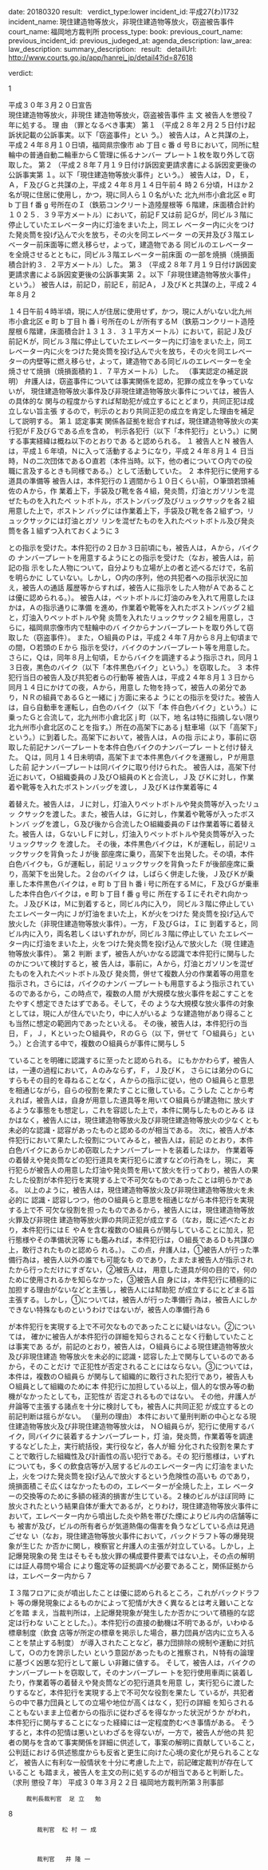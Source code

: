 
date: 20180320
result:  
verdict_type:lower
incident_id: 平成27(わ)1732
incident_name: 現住建造物等放火，非現住建造物等放火，窃盗被告事件
court_name: 福岡地方裁判所
process_type:
book: 
previous_court_name:
previous_incident_id:
previous_judeged_at:
agenda_description: 
law_area: 
law_description: 
summary_description:  
result:  
detailUrl: http://www.courts.go.jp/app/hanrei_jp/detail4?id=87618

verdict:

1 
 
平成３０年３月２０日宣告  
 現住建造物等放火，非現住
建造物等放火，窃盗被告事件 
主     文 
被告人を懲役７年に処する。 
理     由 
（罪となるべき事実） 
第１ （平成２８年２月２５日付け起訴状記載の公訴事実。以下「窃盗事件」とい
う。） 
被告人は，Ａと共謀の上，平成２４年８月１０日頃，福岡県宗像市 ab 丁目 c
番 d 号Ｂにおいて，同所に駐輪中の普通自動二輪車からＣ管理に係るナンバー
プレート１枚を取り外して窃取した。 
第２ （平成２８年７月１９日付け訴因変更請求書による訴因変更後の公訴事実第
１。以下「現住建造物等放火事件」という。） 
被告人は，Ｄ，Ｅ，Ａ，Ｆ及びＧと共謀の上，平成２４年８月１４日午前４
時２６分頃，Ｈほか２名が現に住居に使用し，かつ，現に同人ら１０名がいた
北九州市小倉北区 e 町 b 丁目 f 番 g 号所在のＩ（鉄筋コンクリート造陸屋根等
６階建，床面積合計約１０２５．３９平方メートル）において，前記Ｆ又は前
記Ｇが，同ビル３階に停止していたエレベーター内に灯油をまいた上，同エレ
ベーター内に火をつけた発炎筒を投げ込んで火を放ち，その火を同エレベータ
ーの天井及び３階エレベーター前床面等に燃え移らせ，よって，建造物である
同ビルのエレベーターを全焼させるとともに，同ビル３階エレベーター前床面
の一部を焼損（焼損面積合計約３．２平方メートル）した。 
第３ （平成２８年７月１９日付け訴因変更請求書による訴因変更後の公訴事実第
２。以下「非現住建造物等放火事件」という。） 
被告人は，前記Ｄ，前記Ｅ，前記Ａ，Ｊ及びＫと共謀の上，平成２４年８月
2 
 
１４日午前４時半頃，現に人が住居に使用せず，かつ，現に人がいない北九州
市小倉北区 e 町 b 丁目 h 番 i 号所在のＬが所有するＭ（鉄筋コンクリート造陸
屋根６階建，床面積合計１３１３．３１平方メートル）において，前記Ｊ及び
前記Ｋが，同ビル３階に停止していたエレベーター内に灯油をまいた上，同エ
レベーター内に火をつけた発炎筒を投げ込んで火を放ち，その火を同エレベー
ターの内壁等に燃え移らせ，よって，建造物である同ビルのエレベーターを全
焼させて焼損（焼損面積約１．７平方メートル）した。 
（事実認定の補足説明） 
 弁護人は，窃盗事件については事実関係を認め，犯罪の成立を争っていないが，
現住建造物等放火事件及び非現住建造物等放火事件については，被告人の具体的な
関与の程度からすれば幇助犯が成立するにとどまり，共同正犯は成立しない旨主張
するので，判示のとおり共同正犯の成立を肯定した理由を補足して説明する。 
第１ 認定事実 
関係各証拠を総合すれば，現住建造物等放火の実行犯がＦ及びＧである点を含め，
判示各犯行（以下「本件犯行」という。）に関する事実経緯は概ね以下のとおりであ
ると認められる。 
 １ 被告人とＮ 
 被告人は，平成１６年頃，Ｎに入って活動するようになり，平成２４年８月１４
日当時，Ｎの二次団体であるＯ直若（本件当時。以下，他の者についてＯ内での役
職に言及するときも同様である。）として活動していた。 
 ２ 本件犯行に使用する道具の準備等 
被告人は，本件犯行の１週間から１０日くらい前，Ｏ筆頭若頭補佐のＡから，作
業着上下，手袋及び靴を各４組，発炎筒，灯油とガソリンを混ぜたものを入れたペ
ットボトル，ボストンバッグ及びリュックサックを各２組用意した上で，ボストン
バッグには作業着上下，手袋及び靴を各２組ずつ，リュックサックには灯油とガソ
リンを混ぜたものを入れたペットボトル及び発炎筒を各１組ずつ入れておくように
3 
 
との指示を受けた。本件犯行の２日か３日前頃にも，被告人は，Ａから，バイクの
ナンバープレートを用意するようにとの指示を受けた（なお，被告人は，前記の指
示をした人物について，自分よりも立場が上の者と述べるだけで，名前を明らかに
していない。しかし，Ｏ内の序列，他の共犯者への指示状況に加え，被告人の通話
履歴等からすれば，被告人に指示をした人物がＡであることは優に認められる。）。
被告人は，ペットボトルに灯油のみを入れて用意したほかは，Ａの指示通りに準備
を進め，作業着や靴等を入れたボストンバッグ２組と，灯油入りペットボトルや発
炎筒を入れたリュックサック２組を用意し，さらに，福岡県宗像市内で駐輪中のバ
イクからナンバープレートを取り外して窃取した（窃盗事件）。 
 また，Ｏ組員のＰは，平成２４年７月から８月上旬頃までの間，Ｏ若頭のＥから
指示を受け，バイクのナンバープレート等を用意した。 
さらに，Ｑは，同年８月上旬頃，Ｅからバイクを調達するよう指示され，同月１
３日夜，黒色のバイク（以下「本件黒色バイク」という。）を窃取した。 
３ 本件犯行当日の被告人及び共犯者らの行動等 
 被告人は，平成２４年８月１３日から同月１４日にかけての夜，Ａから，用意し
た物を持って，被告人の弟分であり，ＮＲの組員であるＧと一緒に j 方面に来るよ
うにとの指示を受けた。被告人は，自ら自動車を運転し，白色のバイク（以下「本
件白色バイク」という。）に乗ったＧと合流して，北九州市小倉北区 j 町（以下，地
名は特に指摘しない限り北九州市小倉北区のことを指す。）所在の高架下にある j
駐車場（以下「高架下」という。）に到着した。高架下において，被告人は，Ａの指
示により，事前に窃取した前記ナンバープレートを本件白色バイクのナンバープレ
ートと付け替えた。 
 Ｑは，同月１４日未明頃，高架下まで本件黒色バイクを運搬し，Ｐが用意した前
記ナンバープレートは同バイクに取り付けられた。 
 被告人は，高架下付近において，Ｏ組織委員のＪ及びＯ組員のＫと合流し，Ｊ及
びＫに対し，作業着や靴等を入れたボストンバッグを渡し，Ｊ及びＫは作業着等に
4 
 
着替えた。被告人は，Ｊに対し，灯油入りペットボトルや発炎筒等が入ったリュッ
クサックを渡した。また，被告人は，Ｇに対し，作業着や靴等が入ったボストンバ
ッグを渡し，Ｇ及び後から合流したＯ組織委員のＦは作業着等に着替えた。被告人
は，ＧないしＦに対し，灯油入りペットボトルや発炎筒等が入ったリュックサック
を渡した。 
その後，本件黒色バイクは，Ｋが運転し，前記リュックサックを背負ったＪが後
部座席に乗り，高架下を出発した。その頃，本件白色バイクも，Ｇが運転し，前記
リュックサックを背負ったＦが後部座席に乗り，高架下を出発した。２台のバイク
は，しばらく併走した後，Ｊ及びＫが乗車した本件黒色バイクは，e 町 b 丁目 h 番
i 号に所在するＭに，Ｆ及びＧが乗車した本件白色バイクは，e 町 b 丁目 f 番 g 号に
所在するＩにそれぞれ向かった。Ｊ及びＫは，Ｍに到着すると，同ビル内に入り，
同ビル３階に停止していたエレベーター内にＪが灯油をまいた上，Ｋが火をつけた
発炎筒を投げ込んで放火した（非現住建造物等放火事件）。一方，Ｆ及びＧは，Ｉに
到着すると，同ビル内に入り，両名若しくはいずれかが，同ビル３階に停止してい
たエレベーター内に灯油をまいた上，火をつけた発炎筒を投げ込んで放火した（現
住建造物等放火事件）。 
第２ 判断 
 まず，被告人がいかなる認識で本件犯行に関与したのかについて検討すると，被
告人は，事前に，Ａから，灯油とガソリンを混ぜたものを入れたペットボトル及び
発炎筒，併せて複数人分の作業着等の用意を指示され，さらには，バイクのナンバ
ープレートも用意するよう指示されているのであるから，この時点で，複数の人間
が大規模な放火事件を起こすことをたやすく想定できたはずである。そして，その
ような大規模な放火事件の対象としては，現に人が住んでいたり，中に人がいるよ
うな建造物があり得ることも当然に想定の範囲内であったといえる。 
その後，被告人は，本件犯行の当日，Ｆ，Ｊ，ＫといったＯ組員や，ＲのＧら（以
下，併せて「Ｏ組員ら」という。）と合流する中で，複数のＯ組員らが事件に関与し
5 
 
ていることを明確に認識するに至ったと認められる。 
にもかかわらず，被告人は，一連の過程において，Ａのみならず，Ｆ，Ｊ及びＫ，
さらには弟分のＧにすらもその目的を尋ねることなく，Ａからの指示に従い，他の
Ｏ組員らと意思を相通じながら，自らの役割を果たすことに徹している。こうした
ことから考えれば，被告人は，自身が用意した道具等を用いてＯ組員らが建造物に
放火するような事態をも想定し，これを容認した上で，本件に関与したものとみる
ほかはなく，被告人には，現住建造物等放火及び非現住建造物等放火の少なくとも
未必的な認識・認容があったものと認めるのが相当である。 
 次に，被告人が本件犯行において果たした役割についてみると，被告人は，前記
のとおり，本件白色バイクにあらかじめ窃取したナンバープレートを装着したほか，
作業着等の着替えや発炎筒などの犯行道具を実行犯らに渡すなどの行為をし，現に，
実行犯らが被告人の用意した灯油や発炎筒を用いて放火を行っており，被告人の果
たした役割が本件犯行を実現する上で不可欠なものであったことは明らかである。 
 以上のように，被告人は，現住建造物等放火及び非現住建造物等放火を未必的に
認識・認容しつつ，他のＯ組員らと意思を相通じながら本件犯行を実現する上で不
可欠な役割を担ったものであるから，被告人には，現住建造物等放火罪及び非現住
建造物等放火罪の共同正犯が成立する（なお，既に述べたとおり，本件犯行にはＥ
やＡを含む複数のＯ組員らが関与していることに加え，犯行態様やその準備状況等
にも鑑みれば，本件犯行は，Ｏ組長であるＤも共謀の上，敢行されたものと認めら
れる。）。 
 この点，弁護人は，①被告人が行った準備行為は，被告人以外の誰でも可能なも
のであり，たまたま被告人が指示されたから行っただけにすぎない，②被告人は，
用意した道具が何の目的で，何のために使用されるかを知らなかった，③被告人自
身には，本件犯行に積極的に加担する理由がないなどと主張し，被告人には幇助犯
が成立するにとどまる旨主張する。しかし，①については，被告人が行った準備行
為は，被告人にしかできない特殊なものというわけではないが，被告人の準備行為
6 
 
が本件犯行を実現する上で不可欠なものであったことに疑いはない。②については，
確かに被告人が本件犯行の詳細を知らされることなく行動していたことは事実であ
るが，前記のとおり，被告人は，Ｏ組員らによる現住建造物等放火及び非現住建造
物等放火を未必的に認識・認容した上で関与しているのであるから，そのことだけ
で正犯性が否定されることにはならない。③については，本件は，複数のＯ組員ら
が関与して組織的に敢行された犯行であり，被告人もＯ組員として組織のために本
件犯行に加担している以上，個人的な恨み等の動機がなかったとしても，正犯性が
否定されるものではない。 
 その他，弁護人が弁論等で主張する諸点を十分に検討しても，被告人に共同正犯
が成立するとの前記判断は揺らがない。 
（量刑の理由） 
 本件において量刑判断の中心となる現住建造物等放火及び非現住建造物等放火は，
ＮＯ組員らが，犯行に使用するバイク，同バイクに装着するナンバープレート，灯
油，発炎筒，作業着等を調達するなどした上，実行統括役，実行役など，各人が細
分化された役割を果たすことで敢行した組織性及び計画性の高い犯行である。その
犯行態様は，いずれについても，多くの飲食店等が入居するビルのエレベーター内
に灯油をまいた上，火をつけた発炎筒を投げ込んで放火するという危険性の高いも
のであり，焼損面積こそ広くはなかったものの，エレベーターが全焼した上，エレ
ベーターの交換等のために多額の経済的損害が生じている。２棟のビルがほぼ同時
に放火されたという結果自体が重大であるが，とりわけ，現住建造物等放火事件に
おいて，エレベーター内から噴出した炎や熱を帯びた煙によりビル内の店舗等にも
被害が及び，ビルの所有者らが気道熱傷の傷害を負うなどしている点は見過ごせな
い（なお，現住建造物等放火事件において，バックドラフト等の爆発現象が生じた
か否かに関し，検察官と弁護人の主張が対立している。しかし，上記爆発現象の発
生はそもそも放火罪の構成要件要素ではない上，その点の解明には証人尋問や場合
により鑑定等の証拠調べが必要であること，関係証拠からは，エレベーター内から
7 
 
Ｉ３階フロアに炎が噴出したことは優に認められるところ，これがバックドラフト
等の爆発現象によるものかによって犯情が大きく異なるとは考え難いことなどを踏
まえ，当裁判所は，上記爆発現象が発生したか否かについて積極的な認定は行わな
いこととした。）。本件犯行の直接の動機は不明であるが，いわゆる標章制度（飲食
店等が所定の標章を掲示した場合，暴力団員が店内に立ち入ることを禁止する制度）
が導入されたことなど，暴力団排除の規制や運動に対抗して，Ｏの力を誇示したい
という意図があったものと推察され，Ｎ特有の論理に基づく凶悪な犯行として厳し
い非難に値する。 
 そして，被告人は，バイクのナンバープレートを窃取して，そのナンバープレー
トを犯行使用車両に装着したり，作業着等の着替えや発炎筒などの犯行道具を用意
し，実行犯らに渡したりするなど，本件犯行を実現する上で不可欠な役割を果たし
ているが，共犯者らの中で暴力団員としての立場や地位が高くはなく，犯行の詳細
を知らされることもないまま上位者からの指示に従わざるを得なかった状況がうか
がわれ，本件犯行に関与することになった経緯には一定程度酌むべき事情がある。 
 そうすると，本件の犯情は悪いといわざるを得ないが，一方で，被告人が他の共
犯者の関与を含めて事実関係を詳細に供述して，事案の解明に貢献していること，
公判廷における供述態度からも反省と更生に向けた心境の変化が見られることなど，
被告人に有利な一般情状を十分に考慮した上で，前記確定裁判が存在していること
も踏まえ，被告人を主文の刑に処するのが相当であると判断した。 
（求刑 懲役７年） 
  平成３０年３月２２日 
    福岡地方裁判所第３刑事部 
 
         裁判長裁判官  足 立   勉 
 
 
8 
 
 
            裁判官  松 村 一 成 
 
 
 
            裁判官   井 隆 一 
 

                    